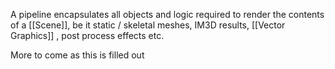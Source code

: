 A pipeline encapsulates all objects and logic required to render the contents of a [[Scene]], be it static / skeletal meshes, IM3D results, [[Vector Graphics]] , post process effects etc.

More to come as this is filled out

